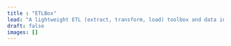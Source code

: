 ```yaml
---
title : "ETLBox"
lead: "A lightweight ETL (extract, transform, load) toolbox and data integration library for .NET"
draft: false
images: []
---
```


